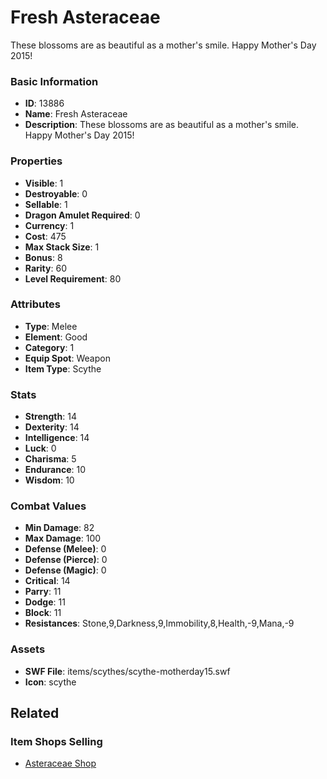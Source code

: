 # Fresh Asteraceae

These blossoms are as beautiful as a mother's smile.  Happy Mother's Day 2015!

### Basic Information

- **ID**: 13886
- **Name**: Fresh Asteraceae
- **Description**: These blossoms are as beautiful as a mother&#039;s smile.  Happy Mother&#039;s Day 2015!

### Properties

- **Visible**: 1
- **Destroyable**: 0
- **Sellable**: 1
- **Dragon Amulet Required**: 0
- **Currency**: 1
- **Cost**: 475
- **Max Stack Size**: 1
- **Bonus**: 8
- **Rarity**: 60
- **Level Requirement**: 80

### Attributes

- **Type**: Melee
- **Element**: Good
- **Category**: 1
- **Equip Spot**: Weapon
- **Item Type**: Scythe

### Stats

- **Strength**: 14
- **Dexterity**: 14
- **Intelligence**: 14
- **Luck**: 0
- **Charisma**: 5
- **Endurance**: 10
- **Wisdom**: 10

### Combat Values

- **Min Damage**: 82
- **Max Damage**: 100
- **Defense (Melee)**: 0
- **Defense (Pierce)**: 0
- **Defense (Magic)**: 0
- **Critical**: 14
- **Parry**: 11
- **Dodge**: 11
- **Block**: 11
- **Resistances**: Stone,9,Darkness,9,Immobility,8,Health,-9,Mana,-9

### Assets

- **SWF File**: items/scythes/scythe-motherday15.swf
- **Icon**: scythe

## Related

### Item Shops Selling

- [Asteraceae Shop](../item-shops/441-asteraceae-shop.md)

